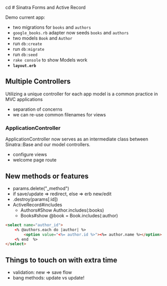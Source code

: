 cd # Sinatra Forms and Active Record

Demo current app:

- two migrations for `books` and `authors`
- `google_books.rb` adapter now seeds `books` and `authors`
- two models `Book` and `Author`
- run `db:create`
- run `db:migrate`
- run `db:seed`
- `rake console` to show Models work
- **`layout.erb`**

## Multiple Controllers

Utilizing a unique controller for each app model is a common practice in MVC applications

- separation of concerns
- we can re-use common filenames for views

### ApplicationController

ApplicationController now serves as an intermediate class between Sinatra::Base and our model controllers.

- configure views
- welcome page route

## New methods or features

- params.delete("_method")
- if save/update => redirect, else => erb new/edit
- .destroy(params[:id])
- ActiveRecord#includes
  - Authors#Show Author.includes(:books)
  - Books#show @book = Book.includes(:author)

```html
<select name="author_id">
    <% @authors.each do |author| %>
        <option value="<%= author.id %>"><%= author.name %></option>
    <% end  %>
</select>
```

## Things to touch on with extra time

- validation: new => save flow
- bang methods: update vs update!
